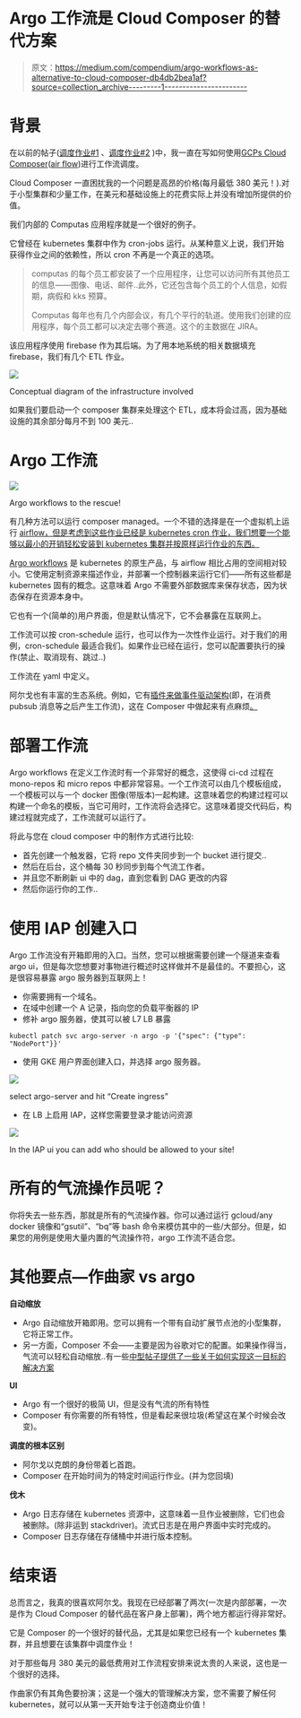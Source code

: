 # Argo 工作流是 Cloud Composer 的替代方案

> 原文：<https://medium.com/compendium/argo-workflows-as-alternative-to-cloud-composer-db4db2bea1af?source=collection_archive---------1----------------------->

# 背景

在以前的帖子([调度作业#1](/grensesnittet/copy-data-from-cloud-sql-to-bigquery-using-apache-airflow-b51bdb277463) 、[调度作业#2](/grensesnittet/copy-data-from-cloud-sql-to-bigquery-using-apache-airflow-cloud-composer-part-2-33aa02bf456a) )中，我一直在写如何使用[GCPs Cloud Composer](https://cloud.google.com/composer)([air flow](https://airflow.apache.org/))进行工作流调度。

Cloud Composer 一直困扰我的一个问题是高昂的价格(每月最低 380 美元！).对于小型集群和少量工作，在美元和基础设施上的花费实际上并没有增加所提供的价值。

我们内部的 Computas 应用程序就是一个很好的例子。

它曾经在 kubernetes 集群中作为 cron-jobs 运行。从某种意义上说，我们开始获得作业之间的依赖性，所以 cron 不再是一个真正的选项。

> computas 的每个员工都安装了一个应用程序，让您可以访问所有其他员工的信息——图像、电话、邮件..此外，它还包含每个员工的个人信息，如假期，病假和 kks 预算。
> 
> Computas 每年也有几个内部会议，有几个平行的轨道。使用我们创建的应用程序，每个员工都可以决定去哪个赛道。这个的主数据在 JIRA。

该应用程序使用 firebase 作为其后端。为了用本地系统的相关数据填充 firebase，我们有几个 ETL 作业。

![](img/dfa3be6faaf5e0d53af374c1873e2e72.png)

Conceptual diagram of the infrastructure involved

如果我们要启动一个 composer 集群来处理这个 ETL，成本将会过高，因为基础设施的其余部分每月不到 100 美元..

# Argo 工作流

![](img/05b33ddcb2ec6e6ca2344b0eddd190fa.png)

Argo workflows to the rescue!

有几种方法可以运行 composer managed。一个不错的选择是在一个虚拟机上运行 [airflow，但是考虑到这些作业已经是 kubernetes cron 作业，我们想要一个能够以最小的开销轻松安装到 kubernetes 集群并按原样运行作业的东西。](/grensesnittet/install-apache-airflow-on-a-google-cloud-platform-virtual-machine-f9a5b01b6c33)

[Argo workflows](https://github.com/argoproj/argo) 是 kubernetes 的原生产品，与 airflow 相比占用的空间相对较小。它使用定制资源来描述作业，并部署一个控制器来运行它们——所有这些都是 kubernetes 固有的概念。这意味着 Argo 不需要外部数据库来保存状态，因为状态保存在资源本身中。

它也有一个(简单的)用户界面，但是默认情况下，它不会暴露在互联网上。

工作流可以按 cron-schedule 运行，也可以作为一次性作业运行。对于我们的用例，cron-schedule 最适合我们。如果作业已经在运行，您可以配置要执行的操作(禁止、取消现有、跳过..)

工作流在 yaml 中定义。

阿尔戈也有丰富的生态系统。例如，它有[插件来做事件驱动架构](https://github.com/argoproj/argo-events/blob/master/docs/index.md)(即，在消费 pubsub 消息等之后产生工作流)，这在 Composer 中做起来有点麻烦[。](https://cloud.google.com/composer/docs/how-to/using/triggering-with-gcf)

# 部署工作流

Argo workflows 在定义工作流时有一个非常好的概念，这使得 ci-cd 过程在 mono-repos 和 micro repos 中都非常容易。一个工作流可以由几个模板组成，一个模板可以与一个 docker 图像(带版本)一起构建。这意味着您的构建过程可以构建一个命名的模板，当它可用时，工作流将会选择它。这意味着提交代码后，构建过程就完成了，工作流就可以运行了。

将此与您在 cloud composer 中的制作方式进行比较:

*   首先创建一个触发器，它将 repo 文件夹同步到一个 bucket 进行提交..
*   然后在后台，这个桶每 30 秒同步到每个气流工作者。
*   并且您不断刷新 ui 中的 dag，直到您看到 DAG 更改的内容
*   然后你运行你的工作..

# 使用 IAP 创建入口

Argo 工作流没有开箱即用的入口。当然，您可以根据需要创建一个隧道来查看 argo ui，但是每次您想要对事物进行概述时这样做并不是最佳的。不要担心，这是很容易暴露 argo 服务器到互联网上！

*   你需要拥有一个域名。
*   在域中创建一个 A 记录，指向您的负载平衡器的 IP
*   修补 argo 服务器，使其可以被 L7 LB 暴露

```
kubectl patch svc argo-server -n argo -p '{"spec": {"type": "NodePort"}}'
```

*   使用 GKE 用户界面创建入口，并选择 argo 服务器。

![](img/136f9309612012a3d97d854fad327ff0.png)

select argo-server and hit “Create ingress”

*   在 LB 上启用 IAP，这样您需要登录才能访问资源

![](img/adaa3e95b38540349fe68a7e7c4088a4.png)

In the IAP ui you can add who should be allowed to your site!

# 所有的气流操作员呢？

你将失去一些东西，那就是所有的气流操作器。你可以通过运行 gcloud/any docker 镜像和“gsutil”、“bq”等 bash 命令来模仿其中的一些/大部分。但是，如果您的用例是使用大量内置的气流操作符，argo 工作流不适合您。

# 其他要点—作曲家 vs argo

**自动缩放**

*   Argo 自动缩放开箱即用。您可以拥有一个带有自动扩展节点池的小型集群，它将正常工作。
*   另一方面，Composer 不会——主要是因为谷歌对它的配置。如果操作得当，气流可以轻松自动缩放..有一些[中型帖子提供了一些关于如何实现这一目标的解决方案](/traveloka-engineering/enabling-autoscaling-in-google-cloud-composer-ac84d3ddd60)

**UI**

*   Argo 有一个很好的极简 UI，但是没有气流的所有特性
*   Composer 有你需要的所有特性，但是看起来很垃圾(希望这在某个时候会改变)。

**调度的根本区别**

*   阿尔戈以克朗的身份带着匕首跑。
*   Composer 在开始时间为的特定时间运行作业。(并为您回填)

**伐木**

*   Argo 日志存储在 kubernetes 资源中，这意味着一旦作业被删除，它们也会被删除。(除非运到 stackdriver)。流式日志是在用户界面中实时完成的。
*   Composer 日志存储在存储桶中并进行版本控制。

# 结束语

总而言之，我真的很喜欢阿尔戈。我现在已经部署了两次(一次是内部部署，一次是作为 Cloud Composer 的替代品在客户身上部署)，两个地方都运行得非常好。

它是 Composer 的一个很好的替代品，尤其是如果您已经有一个 kubernetes 集群，并且想要在该集群中调度作业！

对于那些每月 380 美元的最低费用对工作流程安排来说太贵的人来说，这也是一个很好的选择。

作曲家仍有其角色要扮演；这是一个强大的管理解决方案，您不需要了解任何 kubernetes，就可以从第一天开始专注于创造商业价值！